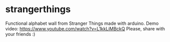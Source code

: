 # strangerthings
Functional alphabet wall from Stranger Things made with arduino.
Demo video: https://www.youtube.com/watch?v=L1kkLiMBckQ
Please, share with your friends :)
